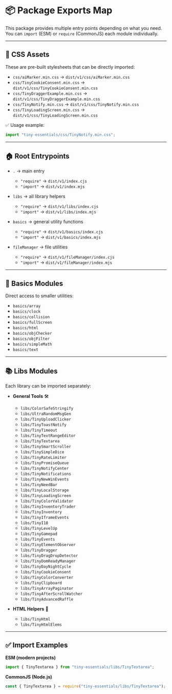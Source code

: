 # 📦 Package Exports Map

This package provides multiple entry points depending on what you need.
You can `import` (ESM) or `require` (CommonJS) each module individually.

---

## 🎨 CSS Assets

These are pre-built stylesheets that can be directly imported:

* `css/aiMarker.min.css` → `dist/v1/css/aiMarker.min.css`
* `css/TinyCookieConsent.min.css` → `dist/v1/css/TinyCookieConsent.min.css`
* `css/TinyDraggerExample.min.css` → `dist/v1/css/TinyDraggerExample.min.css`
* `css/TinyNotify.min.css` → `dist/v1/css/TinyNotify.min.css`
* `css/TinyLoadingScreen.min.css` → `dist/v1/css/TinyLoadingScreen.min.css`

✅ Usage example:

```js
import "tiny-essentials/css/TinyNotify.min.css";
```

---

## 🏠 Root Entrypoints

* `.` → main entry

  * `"require"` → `dist/v1/index.cjs`
  * `"import"` → `dist/v1/index.mjs`

* `libs` → all library helpers

  * `"require"` → `dist/v1/libs/index.cjs`
  * `"import"` → `dist/v1/libs/index.mjs`

* `basics` → general utility functions

  * `"require"` → `dist/v1/basics/index.cjs`
  * `"import"` → `dist/v1/basics/index.mjs`

* `fileManager` → file utilities

  * `"require"` → `dist/v1/fileManager/index.cjs`
  * `"import"` → `dist/v1/fileManager/index.mjs`

---

## 🔧 Basics Modules

Direct access to smaller utilities:

* `basics/array`
* `basics/clock`
* `basics/collision`
* `basics/fullScreen`
* `basics/html`
* `basics/objChecker`
* `basics/objFilter`
* `basics/simpleMath`
* `basics/text`

---

## 📚 Libs Modules

Each library can be imported separately:

* **General Tools** 🛠

  * `libs/ColorSafeStringify`
  * `libs/UltraRandomMsgGen`
  * `libs/TinyUploadClicker`
  * `libs/TinyToastNotify`
  * `libs/TinyTimeout`
  * `libs/TinyTextRangeEditor`
  * `libs/TinyTextarea`
  * `libs/TinySmartScroller`
  * `libs/TinySimpleDice`
  * `libs/TinyRateLimiter`
  * `libs/TinyPromiseQueue`
  * `libs/TinyNotifyCenter`
  * `libs/TinyNotifications`
  * `libs/TinyNewWinEvents`
  * `libs/TinyNeedBar`
  * `libs/TinyLocalStorage`
  * `libs/TinyLoadingScreen`
  * `libs/TinyColorValidator`
  * `libs/TinyInventoryTrader`
  * `libs/TinyInventory`
  * `libs/TinyIframeEvents`
  * `libs/TinyI18`
  * `libs/TinyLevelUp`
  * `libs/TinyGamepad`
  * `libs/TinyEvents`
  * `libs/TinyElementObserver`
  * `libs/TinyDragger`
  * `libs/TinyDragDropDetector`
  * `libs/TinyDomReadyManager`
  * `libs/TinyDayNightCycle`
  * `libs/TinyCookieConsent`
  * `libs/TinyColorConverter`
  * `libs/TinyClipboard`
  * `libs/TinyArrayPaginator`
  * `libs/TinyAfterScrollWatcher`
  * `libs/TinyAdvancedRaffle`

* **HTML Helpers** 🧩

  * `libs/TinyHtml`
  * `libs/TinyHtmlElems`

---

## ✅ Import Examples

**ESM (modern projects)**

```js
import { TinyTextarea } from "tiny-essentials/libs/TinyTextarea";
```

**CommonJS (Node.js)**

```js
const { TinyTextarea } = require("tiny-essentials/libs/TinyTextarea");
```

